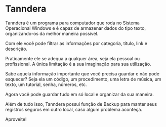 # Tanndera
Tanndera é um programa para computador que roda no Sistema Operacional Windows e é capaz de armazenar dados do tipo texto, organizando-os da melhor maneira possível. 

Com ele você pode filtrar as informações por categoria, título, link e descrição.

Praticamente ele se adequa a qualquer área, seja ela pessoal ou profissional. A única limitação é a sua imaginação para sua utilização.

Sabe aquela informação importante que você precisa guardar e não pode esquecer? Seja ela um código, um procedimento, uma letra de música, um texto, um tutorial, senha, números, etc.

Agora você pode guardar tudo em só   local e organizar da sua maneira.

Além de tudo isso, Tanndera possui função de Backup para manter seus registros seguros em outro local, caso algum problema aconteça.



Aproveite!
